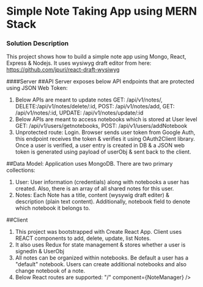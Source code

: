 # Simple Note Taking App using MERN Stack

### Solution Description
This project shows how to build a simple note app using Mongo, React, Express & Nodejs.
It uses wysiwyg draft editor from here: https://github.com/jpuri/react-draft-wysiwyg

####Server
##API
Server exposes below API endpoints that are protected using JSON Web Token:
1.  Below APIs are meant to update notes
GET: /api/v1/notes/, DELETE:/api/v1/notes/delete/:id, POST: /api/v1/notes/add, GET: /api/v1/notes/:id, UPDATE: /api/v1/notes/update/:id
2.  Below APIs are meant to access notebooks which is stored at User level  
GET: /api/v1/users/getnotebooks, POST: /api/v1/users/addNotebook
3. Unprotected route: Login. Browser sends user token from Google Auth, this endpoint receives the token & verifies it using OAuth2Client library. Once a user is verified, a user entry is created in DB & a JSON web token is generated using payload of userObj & sent back to the client.  

##Data Model:
Application uses MongoDB. There are two primary collections:
1.  User: User information (credentials) along with notebooks a user has created. Also, there is an array of all shared notes for this user.
2.  Notes: Each Note has a title, content (wysywig draft editer) & description (plain text content). Additionally, notebook field to denote which notebook it belongs to.

##Client
1.  This project was bootstrapped with Create React App.
Client uses REACT components to add, delete, update, list Notes.
2.  It also uses Redux for state management & stores whether a user is signedIn & UserObj
3.  All notes can be organized within notebooks. Be default a user has a "default" notebook. Users can create additional notebooks and also change notebook of a note.
4.  Below React routes are supported:
"/" component={NoteManager} />
<Route exact path="/login" component={Login} />
<Route path="/notes/edit/:id" component={NoteEdit} />
<Route exact path="/notes/manage" component={NoteManager} />
<Route exact path="/notes/list" component={NotebookList} />
